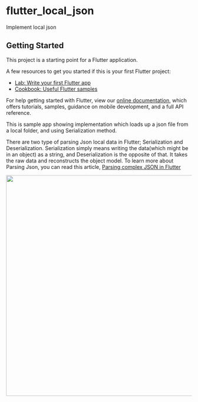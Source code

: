 # flutter_local_json

Implement local json

## Getting Started

This project is a starting point for a Flutter application.

A few resources to get you started if this is your first Flutter project:

- [Lab: Write your first Flutter app](https://flutter.dev/docs/get-started/codelab)
- [Cookbook: Useful Flutter samples](https://flutter.dev/docs/cookbook)

For help getting started with Flutter, view our
[online documentation](https://flutter.dev/docs), which offers tutorials,
samples, guidance on mobile development, and a full API reference.

This is sample app showing implementation which loads up a json file from a local folder, and using Serialization method.

There are two type of parsing Json local data in Flutter; Serialization and Deserialization.
Serialization simply means writing the data(which might be in an object) as a string,
and Deserialization is the opposite of that. It takes the raw data and reconstructs the object model.
To learn more about Parsing Json, you can read this article, [Parsing complex JSON in Flutter](https://medium.com/flutter-community/parsing-complex-json-in-flutter-747c46655f51)

<img src="demo_img.gif" height="600em" />